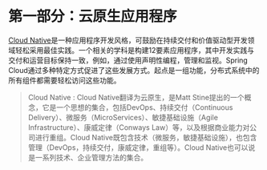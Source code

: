 # 第一部分：云原生应用程序

[Cloud Native][1]是一种应用程序开发风格，可鼓励在持续交付和价值驱动型开发领域轻松采用最佳实践。一个相关的学科是构建12要素应用程序，其中开发实践与交付和运营目标保持一致，例如，通过使用声明性编程，管理和监视。Spring Cloud通过多种特定方式促进了这些发展方式。起点是一组功能，分布式系统中的所有组件都需要轻松访问这些功能。

> Cloud Native : Cloud Native翻译为云原生，是Matt Stine提出的一个概念，它是一个思想的集合，包括DevOps、持续交付（Continuous Delivery）、微服务（MicroServices）、敏捷基础设施（Agile Infrastructure）、康威定律（Conways Law）等，以及根据商业能力对公司进行重组。Cloud Native既包含技术（微服务，敏捷基础设施），也包含管理（DevOps，持续交付，康威定律，重组等）。Cloud Native也可以说是一系列技术、企业管理方法的集合。


[1]: https://tanzu.vmware.com/content/ebooks/migrating-to-cloud-native-application-architectures
